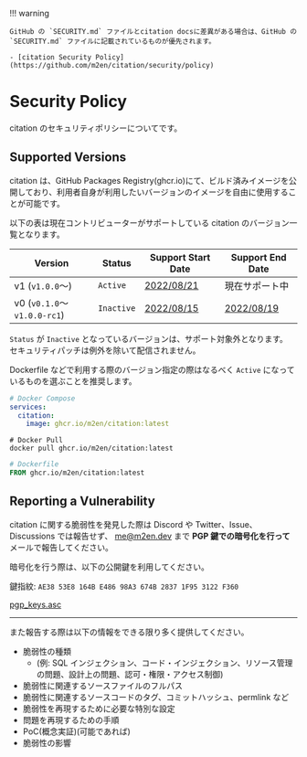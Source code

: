 !!! warning

    GitHub の `SECURITY.md` ファイルとcitation docsに差異がある場合は、GitHub の `SECURITY.md` ファイルに記載されているものが優先されます。

    - [citation Security Policy](https://github.com/m2en/citation/security/policy)

# Security Policy

citation のセキュリティポリシーについてです。

## Supported Versions

citation は、GitHub Packages Registry(ghcr.io)にて、ビルド済みイメージを公開しており、利用者自身が利用したいバージョンのイメージを自由に使用することが可能です。

以下の表は現在コントリビューターがサポートしている citation のバージョン一覧となります。

| Version                     | Status     | Support Start Date                                                 | Support End Date                                                       |
| --------------------------- | ---------- | ------------------------------------------------------------------ | ---------------------------------------------------------------------- |
| v1 (`v1.0.0`～)             | `Active`   | [2022/08/21](https://github.com/m2en/citation/releases/tag/v1.0.0) | 現在サポート中                                                         |
| v0 (`v0.1.0`～`v1.0.0-rc1`) | `Inactive` | [2022/08/15](https://github.com/m2en/citation/releases/tag/v0.1.0) | [2022/08/19](https://github.com/m2en/citation/releases/tag/v1.0.0-rc1) |

`Status` が `Inactive` となっているバージョンは、サポート対象外となります。 セキュリティパッチは例外を除いて配信されません。

Dockerfile などで利用する際のバージョン指定の際はなるべく `Active` になっているものを選ぶことを推奨します。

```yml
# Docker Compose
services:
  citation:
    image: ghcr.io/m2en/citation:latest
```

```shell
# Docker Pull
docker pull ghcr.io/m2en/citation:latest
```

```dockerfile
# Dockerfile
FROM ghcr.io/m2en/citation:latest
```

## Reporting a Vulnerability

citation に関する脆弱性を発見した際は Discord や Twitter、Issue、Discussions では報告せず、 [me@m2en.dev](mailto:me@m2en.dev) まで **PGP 鍵での暗号化を行って** メールで報告してください。

暗号化を行う際は、以下の公開鍵を利用してください。

鍵指紋: `AE38 53E8 164B E486 98A3 674B 2837 1F95 3122 F360`

[pgp_keys.asc](https://keybase.io/m2en/pgp_keys.asc?fingerprint=ae3853e8164be48698a3674b28371f953122f360)

---

また報告する際は以下の情報をできる限り多く提供してください。

- 脆弱性の種類
  - (例: SQL インジェクション、コード・インジェクション、リソース管理の問題、設計上の問題、認可・権限・アクセス制御)
- 脆弱性に関連するソースファイルのフルパス
- 脆弱性に関連するソースコードのタグ、コミットハッシュ、permlink など
- 脆弱性を再現するために必要な特別な設定
- 問題を再現するための手順
- PoC(概念実証)(可能であれば)
- 脆弱性の影響

